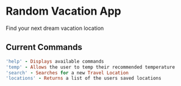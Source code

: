 # Random Vacation App
Find your next dream vacation location

## Current Commands
```ruby
'help' - Displays available commands
'temp' - Allows the user to temp their recommended temperature
'search' - Searches for a new Travel Location
'locations' - Returns a list of the users saved locations
```

